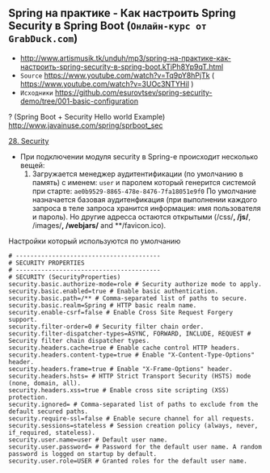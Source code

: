 
Spring на практике - Как настроить Spring Security в Spring Boot (`Онлайн-курс от GrabDuck.com`)
---

* http://www.artismusik.tk/unduh/mp3/spring-на-практике-как-настроить-spring-security-в-spring-boot.kTjPh8Yp9qT.html
* `Source` https://www.youtube.com/watch?v=Tq9pY8hPjTk  ( https://www.youtube.com/watch?v=3UOc3NTYHiI )
* `Исходники` https://github.com/esurovtsev/spring-security-demo/tree/001-basic-configuration

? (Spring Boot + Security Hello world Example) http://www.javainuse.com/spring/sprboot_sec




[28. Security](https://docs.spring.io/spring-boot/docs/1.4.2.RELEASE/reference/htmlsingle/#boot-features-security)

* При подключении модуля security в Spring-е происходит несколько вещей:
  1. Загружается менеджер аудитентификации (по умолчанию в память)
     с именем: `user`
     и паролем который генерится системой при старте: `ae0b9529-8865-478e-8476-7fa18051e9f0`
     По умолчание назначается базовая аудитенфикация (при выполнении каждого запроса в теле запроса хранится информация: имя пользователя и пароль).
     Но другие адресса остаются открытыми (/css/**, /js/**, /images/**, /webjars/** and **/favicon.ico).

Настройки который используются по умолчанию
```text
# ----------------------------------------
# SECURITY PROPERTIES
# ----------------------------------------
# SECURITY (SecurityProperties)
security.basic.authorize-mode=role # Security authorize mode to apply.
security.basic.enabled=true # Enable basic authentication.
security.basic.path=/** # Comma-separated list of paths to secure.
security.basic.realm=Spring # HTTP basic realm name.
security.enable-csrf=false # Enable Cross Site Request Forgery support.
security.filter-order=0 # Security filter chain order.
security.filter-dispatcher-types=ASYNC, FORWARD, INCLUDE, REQUEST # Security filter chain dispatcher types.
security.headers.cache=true # Enable cache control HTTP headers.
security.headers.content-type=true # Enable "X-Content-Type-Options" header.
security.headers.frame=true # Enable "X-Frame-Options" header.
security.headers.hsts= # HTTP Strict Transport Security (HSTS) mode (none, domain, all).
security.headers.xss=true # Enable cross site scripting (XSS) protection.
security.ignored= # Comma-separated list of paths to exclude from the default secured paths.
security.require-ssl=false # Enable secure channel for all requests.
security.sessions=stateless # Session creation policy (always, never, if_required, stateless).
security.user.name=user # Default user name.
security.user.password= # Password for the default user name. A random password is logged on startup by default.
security.user.role=USER # Granted roles for the default user name.
```


